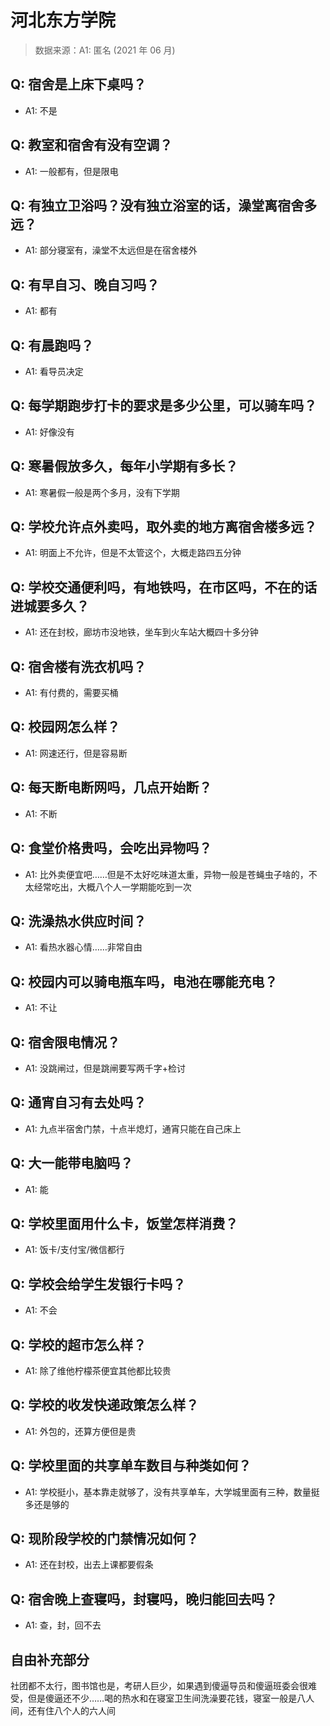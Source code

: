 # 河北东方学院

> 数据来源：A1: 匿名 (2021 年 06 月)

## Q: 宿舍是上床下桌吗？

- A1: 不是

## Q: 教室和宿舍有没有空调？

- A1: 一般都有，但是限电

## Q: 有独立卫浴吗？没有独立浴室的话，澡堂离宿舍多远？

- A1: 部分寝室有，澡堂不太远但是在宿舍楼外

## Q: 有早自习、晚自习吗？

- A1: 都有

## Q: 有晨跑吗？

- A1: 看导员决定

## Q: 每学期跑步打卡的要求是多少公里，可以骑车吗？

- A1: 好像没有

## Q: 寒暑假放多久，每年小学期有多长？

- A1: 寒暑假一般是两个多月，没有下学期

## Q: 学校允许点外卖吗，取外卖的地方离宿舍楼多远？

- A1: 明面上不允许，但是不太管这个，大概走路四五分钟

## Q: 学校交通便利吗，有地铁吗，在市区吗，不在的话进城要多久？

- A1: 还在封校，廊坊市没地铁，坐车到火车站大概四十多分钟

## Q: 宿舍楼有洗衣机吗？

- A1: 有付费的，需要买桶

## Q: 校园网怎么样？

- A1: 网速还行，但是容易断

## Q: 每天断电断网吗，几点开始断？

- A1: 不断

## Q: 食堂价格贵吗，会吃出异物吗？

- A1: 比外卖便宜吧……但是不太好吃味道太重，异物一般是苍蝇虫子啥的，不太经常吃出，大概八个人一学期能吃到一次

## Q: 洗澡热水供应时间？

- A1: 看热水器心情……非常自由

## Q: 校园内可以骑电瓶车吗，电池在哪能充电？

- A1: 不让

## Q: 宿舍限电情况？

- A1: 没跳闸过，但是跳闸要写两千字+检讨

## Q: 通宵自习有去处吗？

- A1: 九点半宿舍门禁，十点半熄灯，通宵只能在自己床上

## Q: 大一能带电脑吗？

- A1: 能

## Q: 学校里面用什么卡，饭堂怎样消费？

- A1: 饭卡/支付宝/微信都行

## Q: 学校会给学生发银行卡吗？

- A1: 不会

## Q: 学校的超市怎么样？

- A1: 除了维他柠檬茶便宜其他都比较贵

## Q: 学校的收发快递政策怎么样？

- A1: 外包的，还算方便但是贵

## Q: 学校里面的共享单车数目与种类如何？

- A1: 学校挺小，基本靠走就够了，没有共享单车，大学城里面有三种，数量挺多还是够的

## Q: 现阶段学校的门禁情况如何？

- A1: 还在封校，出去上课都要假条

## Q: 宿舍晚上查寝吗，封寝吗，晚归能回去吗？

- A1: 查，封，回不去

## 自由补充部分

社团都不太行，图书馆也是，考研人巨少，如果遇到傻逼导员和傻逼班委会很难受，但是傻逼还不少……喝的热水和在寝室卫生间洗澡要花钱，寝室一般是八人间，还有住八个人的六人间